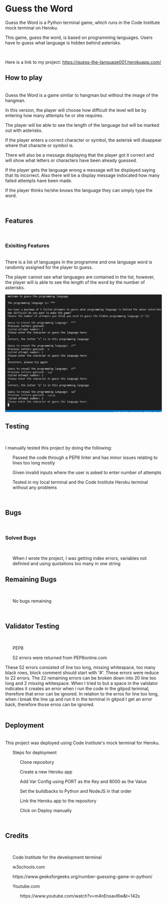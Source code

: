 # Guess the Word 

Guess the Word is a Python terminal game, which runs in the Code Institute mock terminal on Heroku.

This game, guess the word, is based on programming languages.  Users have to guess what language is hidden behind asterisks.

<br>

Here is a link to my project: https://guess-the-language001.herokuapp.com/
<br>

## How to play
<br>
Guess the Word is a game similar to hangman but without the image of the hangman.  

In this version, the player will choose how difficult the level will be by entering how many attempts he or she requires.

The player will be able to see the length of the language but will be marked out with asterisks.

If the player enters a correct character or symbol, the asterisk will disappear where that characte or symbol is.

There will also be a message displaying that the player got it correct and will show what letters or characters have been already guessed.

If the player gets the language wrong a message will be displayed saying that its incorrect.  Also there will be a display message indocated how many failed attempts have been made.

If the player thinks he/she knows the language they can simply type the word. 

<br>

## Features
<br>

### Exisiting Features
<br>
There is a list of languages in the programme and one language word is randomly assigned for the player to guess.

The player cannot see what languages are contained in the list, however, the player will is able to see the length of the word by the number of asterisks.

<img src="screenshot.png"> 
<br>

## Testing
<br>

I manually tested this project by doing the following:

<ul> Passed the code through a PEP8 linter and has minor issues relating to lines too long mostly</ul>
<ul>Given invalid inputs where the user is asked to enter number of attempts</ul>
<ul>Tested in my local terminal and the Code Institute Heroku terminal without any problems</ul>
<br>

## Bugs
<br>

### Solved Bugs
<br>

<ul>When I wrote the project, I was getting index errors, variables not definied and using quotations too many in one string</ul>

## Remaining Bugs
<br>
<ul> No bugs remaining</ul>
<br>

## Validator Testing
<br>

<ul>PEP8</ul>
    <ul>52 errors were returned from PEP8online.com</ul>
These 52 errors consisted of line too long, missing whitespace, too many black rows, block comment should start with '#'.  These errors were reduce to 22 errors. The 22 remaining errors can be broken down into 20 line too long and 2 missing whitespace. When I tried to but a space in the validator indicates it creates an error when i run the code in the gitpod terminal, therefore that error can be ignored. In relation to the erros for line too long, when i break the line up and run it in the terminal in gitpod I get an error back, therefore those erros can be ignored.<br>
<br>

## Deployment
<br>
This project was deployed using Code Institute's mock terminal for Heroku.
<br>
<ul>Steps for deployment

<ul>Clone repository</ul>
<ul>Create a new Heroku app</ul>
<ul>Add Var Config using PORT as the Key and 8000 as the Value</ul>
<ul>Set the buildbacks to Python and NodeJS in that order</ul>
<ul>Link the Heroku app to the repository</ul>
<ul>Click on Deploy manually</ul>
</ul>
<br>

## Credits
<br>

<ul>Code Institute for the development terminal</ul>
<ul>w3schools.com</ul>
<ul>https://www.geeksforgeeks.org/number-guessing-game-in-python/</ul>
<ul>Youtube.com
<ul>https://www.youtube.com/watch?v=m4nEnsavl6w&t=142s</ul></ul>